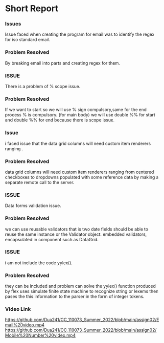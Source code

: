 
# Short Report #
### Issues ###
Issue faced when creating the program for email was to identify the regex for iso standard email.

### Problem Resolved ###
By breaking email into parts and creating regex for them.


### ISSUE ###
There is a problem of % scope issue.

### Problem Resolved ###
If we want to start so we will use % sign compulsory,same for the end process % is compulsory.
(for main body)
we will use double %% for start and  double %% for end because there is scope issue. 




### Issue ###
i faced issue that the data grid columns will need custom item renderers ranging .

### Problem Resolved ###
data grid columns will need custom item renderers ranging from centered checkboxes to dropdowns populated with some reference data by making a separate remote call to the server.

### ISSUE ###
Data forms validation issue.

### Problem Resolved ###
we can use reusable validators that is two date fields should be able to reuse the same instance or the Validator object.
embedded validators, encapsulated in component such as DataGrid.

### ISSUE ###
i am not include the code yylex().
### Problem Resolved ###
they can be included and problem can solve the yylex() function produced by flex uses simulate finite state machine to recognize string or lexems then pases the this information to the parser in the form of integer tokens.

### Video Link ###
https://github.com/Dua241/CC_110073_Summer_2022/blob/main/assign02/Email%20video.mp4
https://github.com/Dua241/CC_110073_Summer_2022/blob/main/assign02/Mobile%20Number%20video.mp4




